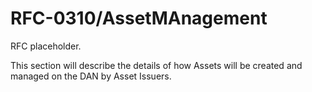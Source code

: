 # RFC-0310/AssetMAnagement

RFC placeholder.

This section will describe the details of how Assets will be created and managed on the DAN by Asset Issuers.